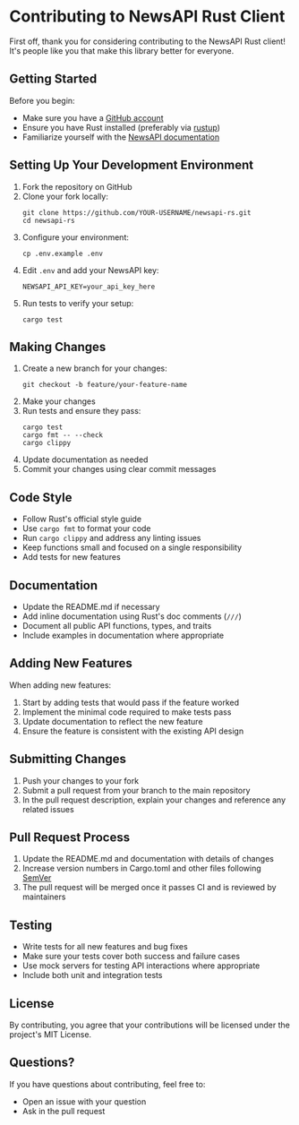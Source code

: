 # Contributing to NewsAPI Rust Client

First off, thank you for considering contributing to the NewsAPI Rust client! It's people like you that make this library better for everyone.

## Getting Started

Before you begin:
- Make sure you have a [GitHub account](https://github.com/signup/free)
- Ensure you have Rust installed (preferably via [rustup](https://rustup.rs/))
- Familiarize yourself with the [NewsAPI documentation](https://newsapi.org/docs)

## Setting Up Your Development Environment

1. Fork the repository on GitHub
2. Clone your fork locally:
   ```
   git clone https://github.com/YOUR-USERNAME/newsapi-rs.git
   cd newsapi-rs
   ```
3. Configure your environment:
   ```
   cp .env.example .env
   ```
4. Edit `.env` and add your NewsAPI key:
   ```
   NEWSAPI_API_KEY=your_api_key_here
   ```
5. Run tests to verify your setup:
   ```
   cargo test
   ```

## Making Changes

1. Create a new branch for your changes:
   ```
   git checkout -b feature/your-feature-name
   ```
2. Make your changes
3. Run tests and ensure they pass:
   ```
   cargo test
   cargo fmt -- --check
   cargo clippy
   ```
4. Update documentation as needed
5. Commit your changes using clear commit messages

## Code Style

- Follow Rust's official style guide
- Use `cargo fmt` to format your code
- Run `cargo clippy` and address any linting issues
- Keep functions small and focused on a single responsibility
- Add tests for new features

## Documentation

- Update the README.md if necessary
- Add inline documentation using Rust's doc comments (`///`)
- Document all public API functions, types, and traits
- Include examples in documentation where appropriate

## Adding New Features

When adding new features:

1. Start by adding tests that would pass if the feature worked
2. Implement the minimal code required to make tests pass
3. Update documentation to reflect the new feature
4. Ensure the feature is consistent with the existing API design

## Submitting Changes

1. Push your changes to your fork
2. Submit a pull request from your branch to the main repository
3. In the pull request description, explain your changes and reference any related issues

## Pull Request Process

1. Update the README.md and documentation with details of changes
2. Increase version numbers in Cargo.toml and other files following [SemVer](http://semver.org/)
3. The pull request will be merged once it passes CI and is reviewed by maintainers

## Testing

- Write tests for all new features and bug fixes
- Make sure your tests cover both success and failure cases
- Use mock servers for testing API interactions where appropriate
- Include both unit and integration tests

## License

By contributing, you agree that your contributions will be licensed under the project's MIT License.

## Questions?

If you have questions about contributing, feel free to:
- Open an issue with your question
- Ask in the pull request
